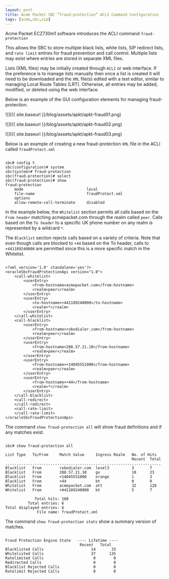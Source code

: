 ```yaml
---
layout: post
title: Acme Packet SBC “fraud-protection” ACLI Command Configuration
tags: [acme,sbc,sip]
---
```

Acme Packet ECZ730m1 software introduces the ACLI command `fraud-protection`

<!--more-->

This allows the SBC to store multiple black lists, white lists, SIP redirect lists, and `rate limit` entries for fraud prevention and call control. Multiple lists may exist where entries are stored in separate XML files.

Lists (XML files) may be initially created through `ACLI` or web interface. If the preference is to manage lists manually then once a list is created it will need to be downloaded and the `XML` file(s) edited with a text editor, similar to managing Local Route Tables (LRT). Otherwise, all entries may be added, modified, or deleted using the web interface.

Below is an example of the GUI configuration elements for managing fraud-protection.

![]({{ site.baseurl }}/blog/assets/apkt/apkt-fraud01.png)

![]({{ site.baseurl }}/blog/assets/apkt/apkt-fraud02.png)

![]({{ site.baseurl }}/blog/assets/apkt/apkt-fraud03.png)

Below is an example of creating a new fraud-protection `XML` file in the ACLI called `fraudProtect.xml`

```text

sbc# config t
sbc(configuration)# system
sbc(system)# fraud-protection
sbc(fraud-protection)# select
sbc(fraud-protection)# show
fraud-protection
    mode                            local
    file-name                       fraudProtect.xml
    options
    allow-remote-call-terminate     disabled

```

In the example below, the `Whitelist` section permits all calls based on the `From header` matching acmepacket.com through the realm called `peer`. Calls based on the `To header` to a specific UK phone number on any realm is represented by a wildcard `*`. 

The `Blacklist` section rejects calls based on a variety of criteria. Note that even though calls are blocked to `+44` based on the To header, calls to `+441189240000` are permitted since this is a more specific match in the Whitelist.

```text

<?xml version='1.0' standalone='yes'?>
<oracleSbcFraudProtectionApi version="1.0">
    <call-whitelist>
        <userEntry>
            <from-hostname>acmepacket.com</from-hostname>
            <realm>peer</realm>
        </userEntry>
        <userEntry>
            <to-hostname>+441189240000</to-hostname>
            <realm>*</realm>
        </userEntry>
    </call-whitelist>
    <call-blacklist>
        <userEntry>
            <from-hostname>robodialer.com</from-hostname>
            <realm>peer</realm>
        </userEntry>
        <userEntry>
            <from-hostname>208.57.21.10</from-hostname>
            <realm>peer</realm>
        </userEntry>
        <userEntry>
            <from-hostname>+14045551000</from-hostname>
            <realm>peer</realm>
        </userEntry>
        <userEntry>
            <from-hostname>+44</from-hostname>
            <realm>*</realm>
        </userEntry>
    </call-blacklist>
    <call-redirect>
    </call-redirect>
    <call-rate-limit>
    </call-rate-limit>
</oracleSbcFraudProtectionApi>

```

The command `show fraud-protection all` will show  fraud definitions and if any matches exist.

```text

sbc# show fraud-protection all

List Type   To/From     Match Value     Ingress Realm   No. of Hits
                                                        Recent  Total
.....................................................................
Blacklist   From        robodialer.com  level3          3       7
Blacklist   From        208.57.21.10    gx              10      23
Blacklist   From        +14045551000    orange          1       3
Blacklist   From        +44             bt              0       0
Whitelist   From        acmepacket.com  att             32      128
Whitelist   From        +441189240000   bt              5       7

             Total hits: 168
          Total entries: 6
Total displayed entries: 6
              File name: fraudProtect.xml

```

The command `show fraud-protection stats` show a summary version of matches.

```text

Fraud Protection Engine State   ---- Lifetime ----
                                 Recent   Total   
Blacklisted Calls                     14       33
Whitelisted Calls                     37      135
Ratelimited Calls                      0        0
Redirected Calls                       0        0
Blacklist Rejected Calls               0        0
Ratelimit Rejected Calls               0        0

```

